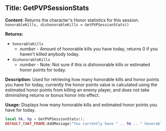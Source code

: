 ## Title: GetPVPSessionStats

**Content:**
Returns the character's Honor statistics for this session.
`honorableKills, dishonorableKills = GetPVPSessionStats()`

**Returns:**
- `honorableKills`
  - *number* - Amount of honorable kills you have today, returns 0 if you haven't killed anybody today.
- `dishonorableKills`
  - *number* - Note: Not sure if this is dishonorable kills or estimated honor points for today.

**Description:**
Used for retrieving how many honorable kills and honor points you have for today, currently the honor points value is calculated using the estimated honor points from killing an enemy player, and does not take diminishing returns or bonus honor into effect.

**Usage:**
Displays how many honorable kills and estimated honor points you have for today.
```lua
local hk, hp = GetPVPSessionStats();
DEFAULT_CHAT_FRAME:AddMessage("You currently have " .. hk .. " honorable kills today, and an estimated " .. hp .. " honor points.");
```